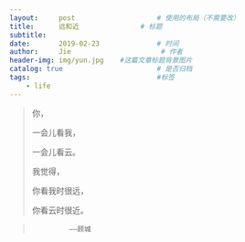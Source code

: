 ```yaml
---
layout:     post                    # 使用的布局（不需要改）
title:      远和近               # 标题 
subtitle:    
date:       2019-02-23              # 时间
author:     Jie                      # 作者
header-img: img/yun.jpg    #这篇文章标题背景图片
catalog: true                       # 是否归档
tags:                               #标签
    - life
---
```



>你，  
>
>一会儿看我， 
>
>一会儿看云。
>
>我觉得，
>
>你看我时很远，
>
>你看云时很近。   

>              ——顾城

